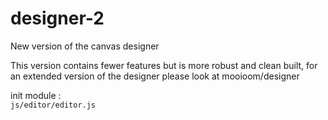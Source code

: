 # designer-2
 New version of the canvas designer

 This version contains fewer features but is more robust and clean built, for an extended version of the designer please look at mooioom/designer

init module :<br>
`js/editor/editor.js`
  
